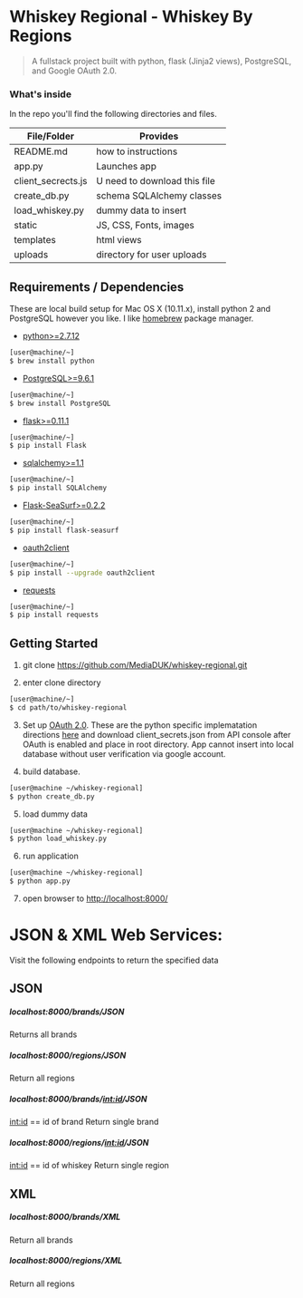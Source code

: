 # Whiskey Regional - Whiskey By Regions
> A fullstack project built with python, flask (Jinja2 views), PostgreSQL, and Google OAuth 2.0.

### What's inside
In the repo you'll find the following directories and files.

| File/Folder          | Provides                                       |
|----------------------|------------------------------------------------|
| README.md            | how to instructions                            |
| app.py               | Launches app                                   |
| client_secrects.js   | U need to download this file                   |
| create_db.py         | schema SQLAlchemy classes                      |
| load_whiskey.py      | dummy data to insert                           |
| static               | JS, CSS, Fonts, images                         |
| templates            | html views                                     |
| uploads              | directory for user uploads                     |

## Requirements / Dependencies
These are local build setup for Mac OS X (10.11.x), install python 2 and PostgreSQL
however you like. I like [homebrew](http://brew.sh/) package manager.

* [python>=2.7.12](https://www.python.org/download/releases/2.7/)
```bash
[user@machine/~]
$ brew install python
```
* [PostgreSQL>=9.6.1](https://www.postgresql.org/docs/9.6/static/index.html)
```bash
[user@machine/~]
$ brew install PostgreSQL
```
* [flask>=0.11.1](http://flask.pocoo.org/docs/0.11/)
```bash
[user@machine/~]
$ pip install Flask
```
* [sqlalchemy>=1.1](http://docs.sqlalchemy.org/en/latest/intro.html)
```bash
[user@machine/~]
$ pip install SQLAlchemy
```
* [Flask-SeaSurf>=0.2.2](https://flask-seasurf.readthedocs.io/en/latest/)
```bash
[user@machine/~]
$ pip install flask-seasurf
```
* [oauth2client](https://github.com/google/oauth2client)
```bash
[user@machine/~]
$ pip install --upgrade oauth2client
```
* [requests](http://docs.python-requests.org/en/master/user/install/)
```bash
[user@machine/~]
$ pip install requests
```

## Getting Started

1. git clone https://github.com/MediaDUK/whiskey-regional.git

2. enter clone directory
```bash
[user@machine/~]
$ cd path/to/whiskey-regional
```

3. Set up [OAuth 2.0](https://support.google.com/googleapi/answer/6158849?hl=en&ref_topic=7013279). These are the python specific implematation directions [here](https://developers.google.com/api-client-library/python/guide/aaa_oauth) and download client_secrets.json from  API console after OAuth is enabled and place in root directory. App cannot insert into local database without user verification via google account.

4. build database.
```bash
[user@machine ~/whiskey-regional]
$ python create_db.py
```

5. load dummy data
```bash
[user@machine ~/whiskey-regional]
$ python load_whiskey.py
```

6. run application
```bash
[user@machine ~/whiskey-regional]
$ python app.py
```

7. open browser to [http://localhost:8000/](http://localhost:8000/)

# JSON & XML Web Services:
Visit the following endpoints to return the specified data

## JSON
##### localhost:8000/brands/JSON
Returns all brands

##### localhost:8000/regions/JSON
Return all regions

##### localhost:8000/brands/<int:id>/JSON
<int:id> == id of brand
Return single brand

##### localhost:8000/regions/<int:id>/JSON
<int:id> == id of whiskey
Return single region

## XML
##### localhost:8000/brands/XML
Return all brands

##### localhost:8000/regions/XML
Return all regions
